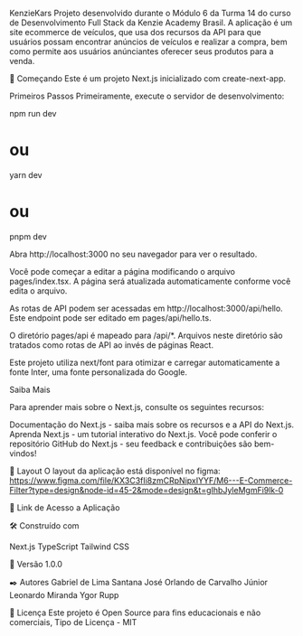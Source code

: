 KenzieKars
Projeto desenvolvido durante o Módulo 6 da Turma 14 do curso de Desenvolvimento Full Stack da Kenzie Academy Brasil. A aplicação é um site ecommerce de veículos, que usa dos recursos da API para que usuários possam encontrar anúncios de veículos e realizar a compra, bem como permite aos usuários anúnciantes oferecer seus produtos para a venda.


🚀 Começando
Este é um projeto Next.js inicializado com create-next-app.

Primeiros Passos
Primeiramente, execute o servidor de desenvolvimento:

npm run dev
# ou
yarn dev
# ou
pnpm dev

Abra http://localhost:3000 no seu navegador para ver o resultado.

Você pode começar a editar a página modificando o arquivo pages/index.tsx. A página será atualizada automaticamente conforme você edita o arquivo.

As rotas de API podem ser acessadas em http://localhost:3000/api/hello. Este endpoint pode ser editado em pages/api/hello.ts.

O diretório pages/api é mapeado para /api/*. Arquivos neste diretório são tratados como rotas de API ao invés de páginas React.

Este projeto utiliza next/font para otimizar e carregar automaticamente a fonte Inter, uma fonte personalizada do Google.

Saiba Mais

Para aprender mais sobre o Next.js, consulte os seguintes recursos:

Documentação do Next.js - saiba mais sobre os recursos e a API do Next.js.
Aprenda Next.js - um tutorial interativo do Next.js.
Você pode conferir o repositório GitHub do Next.js - seu feedback e contribuições são bem-vindos!

📢 Layout
O layout da aplicação está disponível no figma:
https://www.figma.com/file/KX3C3fIi8zmCRpNipxIYYF/M6---E-Commerce-Filter?type=design&node-id=45-2&mode=design&t=gIhbJyleMgmFi9lk-0

🔧 Link de Acesso a Aplicação


🛠️ Construído com

Next.js
TypeScript
Tailwind CSS

📌 Versão
1.0.0

✒️ Autores
Gabriel de Lima Santana
José Orlando de Carvalho Júnior
Leonardo Miranda
Ygor Rupp

📄 Licença
Este projeto é Open Source para fins educacionais e não comerciais, Tipo de Licença - MIT
